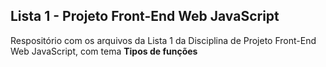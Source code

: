 <h2>Lista 1 - Projeto Front-End Web JavaScript</h2>

Respositório com os arquivos da Lista 1 da Disciplina de Projeto Front-End Web JavaScript, com tema <b>Tipos de funções</b>
